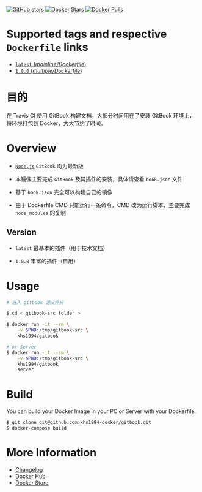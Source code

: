 [![GitHub stars](https://img.shields.io/github/stars/khs1994-docker/gitbook.svg?style=social&label=Stars)](https://github.com/khs1994-docker/gitbook) [![Docker Stars](https://img.shields.io/docker/stars/khs1994/gitbook.svg)](https://store.docker.com/community/images/khs1994/gitbook/) [![Docker Pulls](https://img.shields.io/docker/pulls/khs1994/gitbook.svg)](https://store.docker.com/community/images/khs1994/gitbook/)

# Supported tags and respective `Dockerfile` links

* [`latest` (*mainline/Dockerfile*)](https://github.com/khs1994-website/docker-gitbook/tree/master/mainline)
* [`1.0.0` (*multiple/Dockerfile*)](https://github.com/khs1994-website/docker-gitbook/tree/master/multiple)

# 目的

在 Travis CI 使用 GitBook 构建文档，大部分时间用在了安装 GitBook 环境上，将环境打包到 Docker，大大节约了时间。

# Overview

* [`Node.js`](https://github.com/docker-library/docs/tree/master/node) `GitBook` 均为最新版

* 本镜像主要完成 `GitBook` 及其插件的安装，具体请查看 `book.json` 文件

* 基于 `book.json` 完全可以构建自己的镜像

* 由于 Dockerfile CMD 只能运行一条命令，CMD 改为运行脚本，主要完成 `node_modules` 的复制

## Version

* `latest` 最基本的插件（用于技术文档）

* `1.0.0` 丰富的插件（自用）

# Usage

```bash
# 进入 gitbook 源文件夹

$ cd < gitbook-src folder >

$ docker run -it --rm \
    -v $PWD:/tmp/gitbook-src \
    khs1994/gitbook

# or Server
$ docker run -it --rm \
    -v $PWD:/tmp/gitbook-src \
    khs1994/gitbook
    server
```

# Build

You can build your Docker Image in your PC or Server with your Dockerfile.

```bash
$ git clone git@github.com:khs1994-docker/gitbook.git
$ docker-compose build
```

# More Information

* [Changelog](https://github.com/khs1994-website/docker-gitbook/blob/master/Changelog.md)
* [Docker Hub](https://hub.docker.com/r/khs1994/gitbook)
* [Docker Store](https://store.docker.com/community/images/khs1994/gitbook/)
